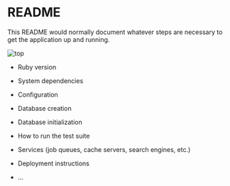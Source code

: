 # README

This README would normally document whatever steps are necessary to get the
application up and running.

![top](https://user-images.githubusercontent.com/69831034/101302715-b7c3da00-387f-11eb-9bc9-06e4b17aaddb.png)


* Ruby version

* System dependencies

* Configuration

* Database creation

* Database initialization

* How to run the test suite

* Services (job queues, cache servers, search engines, etc.)

* Deployment instructions

* ...
